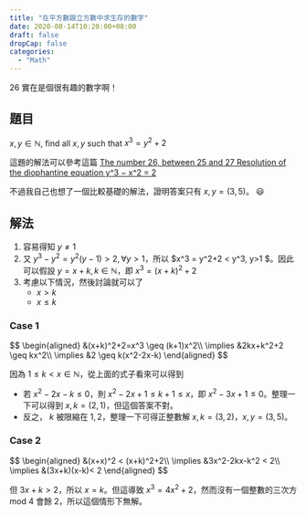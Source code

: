 ```yaml
---
title: "在平方數跟立方數中求生存的數字"
date: 2020-08-14T10:20:00+08:00
draft: false
dropCap: false
categories:
  - "Math"
---
```


26 實在是個很有趣的數字啊！

<!--more-->

## 題目

$x, y \in\mathbb{N},$ find all $x, y$ such that $x^3 = y^2+2$

這題的解法可以參考這篇 [The number 26, between 25 and 27 Resolution of the diophantine equation y^3 − x^2 = 2](https://www.normalesup.org/~baglio/maths/26number.pdf)

不過我自己也想了一個比較基礎的解法，證明答案只有 $x,y = (3,5)$。 😃

## 解法

1. 容易得知 $y \ne 1$
2. 又 $y^3-y^2 = y^{2}(y-1) > 2, \forall y > 1$，所以 $x^3 = y^2+2 < y^3, y>1 $。因此可以假設 $y=x+k, k\in\mathbb{N}$，即 $x^3 = (x+k)^2+2$
3. 考慮以下情況，然後討論就可以了
   - $x > k$
   - $x \leq k$

### Case 1

<div>
$$
\begin{aligned}
&(x+k)^2+2=x^3 \geq (k+1)x^2\\
\implies &2kx+k^2+2 \geq kx^2\\
\implies &2 \geq k(x^2-2x-k)
\end{aligned}
$$
</div>

因為 $1\leq k < x\in \mathbb{N}$，從上面的式子看來可以得到

- 若 $x^2-2x-k\leq 0$，則 $x^2-2x+1 \leq k+1 \leq x$，即 $x^2-3x+1 \leq 0$。整理一下可以得到 $x,k = (2,1)$，但這個答案不對。
- 反之， $k$ 被限縮在 $1, 2$，整理一下可得正整數解 $x,k = (3,2)$，$x,y = (3,5)$。

### Case 2

<div>
$$
\begin{aligned}
&(x+x)^2 < (x+k)^2+2\\
\implies &3x^2-2kx-k^2 < 2\\
\implies &(3x+k)(x-k)< 2
\end{aligned}
$$
</div>

但 $3x+k > 2$，所以 $x=k$。但這導致 $x^3 = 4x^2+2$，然而沒有一個整數的三次方 mod 4 會餘 2，所以這個情形下無解。
